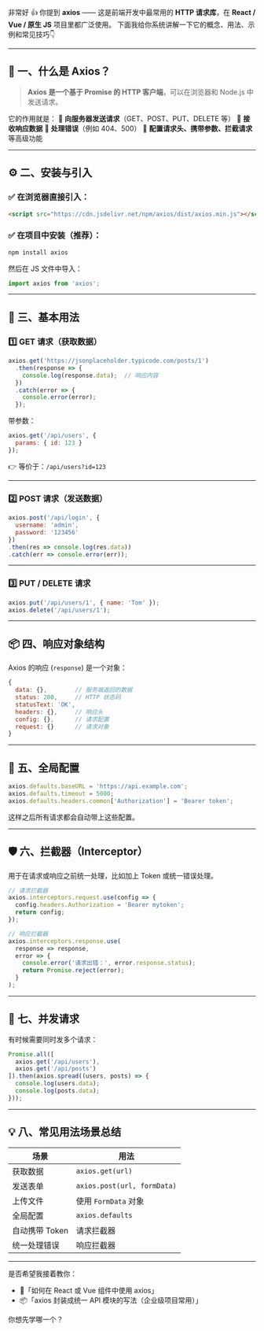 非常好 👍 你提到 **axios** —— 这是前端开发中最常用的 **HTTP 请求库**，在 **React / Vue / 原生 JS** 项目里都广泛使用。
下面我给你系统讲解一下它的概念、用法、示例和常见技巧👇

---

## 🚀 一、什么是 Axios？

> **Axios 是一个基于 Promise 的 HTTP 客户端**，可以在浏览器和 Node.js 中发送请求。

它的作用就是：
🔹 **向服务器发送请求**（GET、POST、PUT、DELETE 等）
🔹 **接收响应数据**
🔹 **处理错误**（例如 404、500）
🔹 **配置请求头、携带参数、拦截请求** 等高级功能

---

## ⚙️ 二、安装与引入

### ✅ 在浏览器直接引入：

```html
<script src="https://cdn.jsdelivr.net/npm/axios/dist/axios.min.js"></script>
```

### ✅ 在项目中安装（推荐）：

```bash
npm install axios
```

然后在 JS 文件中导入：

```js
import axios from 'axios';
```

---

## 📩 三、基本用法

### 1️⃣ GET 请求（获取数据）

```js
axios.get('https://jsonplaceholder.typicode.com/posts/1')
  .then(response => {
    console.log(response.data);  // 响应内容
  })
  .catch(error => {
    console.error(error);
  });
```

带参数：

```js
axios.get('/api/users', {
  params: { id: 123 }
});
```

👉 等价于：`/api/users?id=123`

---

### 2️⃣ POST 请求（发送数据）

```js
axios.post('/api/login', {
  username: 'admin',
  password: '123456'
})
.then(res => console.log(res.data))
.catch(err => console.error(err));
```

---

### 3️⃣ PUT / DELETE 请求

```js
axios.put('/api/users/1', { name: 'Tom' });
axios.delete('/api/users/1');
```

---

## 📦 四、响应对象结构

Axios 的响应 (`response`) 是一个对象：

```js
{
  data: {},        // 服务端返回的数据
  status: 200,     // HTTP 状态码
  statusText: 'OK',
  headers: {},     // 响应头
  config: {},      // 请求配置
  request: {}      // 请求对象
}
```

---

## 🧩 五、全局配置

```js
axios.defaults.baseURL = 'https://api.example.com';
axios.defaults.timeout = 5000;
axios.defaults.headers.common['Authorization'] = 'Bearer token';
```

这样之后所有请求都会自动带上这些配置。

---

## 🛡 六、拦截器（Interceptor）

用于在请求或响应之前统一处理，比如加上 Token 或统一错误处理。

```js
// 请求拦截器
axios.interceptors.request.use(config => {
  config.headers.Authorization = 'Bearer mytoken';
  return config;
});

// 响应拦截器
axios.interceptors.response.use(
  response => response,
  error => {
    console.error('请求出错：', error.response.status);
    return Promise.reject(error);
  }
);
```

---

## 🔄 七、并发请求

有时候需要同时发多个请求：

```js
Promise.all([
  axios.get('/api/users'),
  axios.get('/api/posts')
]).then(axios.spread((users, posts) => {
  console.log(users.data);
  console.log(posts.data);
}));
```

---

## 💡 八、常见用法场景总结

| 场景         | 用法                          |
| ---------- | --------------------------- |
| 获取数据       | `axios.get(url)`            |
| 发送表单       | `axios.post(url, formData)` |
| 上传文件       | 使用 `FormData` 对象            |
| 全局配置       | `axios.defaults`            |
| 自动携带 Token | 请求拦截器                       |
| 统一处理错误     | 响应拦截器                       |

---

是否希望我接着教你：

* 💬「如何在 React 或 Vue 组件中使用 axios」
* 📦「axios 封装成统一 API 模块的写法（企业级项目常用）」

你想先学哪一个？

